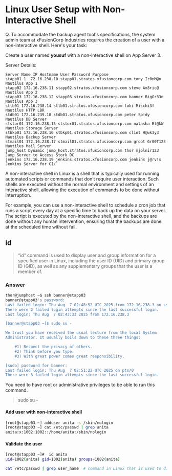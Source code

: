 # Linux User Setup with Non-Interactive Shell

Q. To accommodate the backup agent tool's specifications, the system admin team at xFusionCorp Industries requires the creation of a user with a non-interactive shell. Here's your task:

Create a user named **yousuf** with a non-interactive shell on App Server 3.

Server Details:

```
Server Name IP Hostname User Password Purpose
stapp01 1  72.16.238.10 stapp01.stratos.xfusioncorp.com tony Ir0nM@n Nautilus App 1
stapp02 172.16.238.11 stapp02.stratos.xfusioncorp.com steve Am3ric@ Nautilus App 2
stapp03 172.16.238.12 stapp03.stratos.xfusioncorp.com banner BigGr33n Nautilus App 3
stlb01 172.16.238.14 stlb01.stratos.xfusioncorp.com loki Mischi3f Nautilus HTTP LBR
stdb01 172.16.239.10 stdb01.stratos.xfusioncorp.com peter Sp!dy Nautilus DB Server
ststor01 172.16.238.15 ststor01.stratos.xfusioncorp.com natasha Bl@kW Nautilus Storage Server
stbkp01 172.16.238.16 stbkp01.stratos.xfusioncorp.com clint H@wk3y3 Nautilus Backup Server
stmail01 172.16.238.17 stmail01.stratos.xfusioncorp.com groot Gr00T123 Nautilus Mail Server
jump_host Dynamic jump_host.stratos.xfusioncorp.com thor mjolnir123 Jump Server to Access Stork DC
jenkins 172.16.238.19 jenkins.stratos.xfusioncorp.com jenkins j@rv!s Jenkins Server for CI/`

```

A non-interactive shell in Linux is a shell that is typically used for running automated scripts or commands that don’t require user interaction. Such shells are executed without the normal environment and settings of an interactive shell, allowing the execution of commands to be done without interruption.

For example, you can use a non-interactive shell to schedule a cron job that runs a script every day at a specific time to back up the data on your server. The script is executed by the non-interactive shell, and the backups are done without any human intervention, ensuring that the backups are done at the scheduled time without fail.

## id
>
>“id” command is used to display user and group information for a specified user in Linux, including the user ID (UID) and primary group ID (GID), as well as any supplementary groups that the user is a member of.

### Answer

```bash
thor@jumphost ~$ ssh banner@stapp03
banner@stapp03's password:
Last failed login: Thu Aug  7 02:48:52 UTC 2025 from 172.16.238.3 on ssh:notty
There were 2 failed login attempts since the last successful login.
Last login: Thu Aug  7 02:43:33 2025 from 172.16.238.3

[banner@stapp03 ~]$ sudo su -

We trust you have received the usual lecture from the local System
Administrator. It usually boils down to these three things:

    #1) Respect the privacy of others.
    #2) Think before you type.
    #3) With great power comes great responsibility.

[sudo] password for banner:
Last failed login: Thu Aug  7 02:51:22 UTC 2025 on pts/0
There were 3 failed login attempts since the last successful login.
```

You need to have root or administrative privileges to be able to run this command.
>sudo su -

#### Add user with non-interactive shell

```bash
[root@stapp03 ~] adduser anita -s /sbin/nologin
[root@stapp03 ~] cat /etc/passwd | grep anita
anita:x:1002:1002::/home/anita:/sbin/nologin

```

#### Validate the user

```bash
[root@stapp03 ~]#  id anita
uid=1002(anita) gid=1002(anita) groups=1002(anita)

cat /etc/passwd | grep user_name  # command in Linux that is used to display information about a specific user
```
